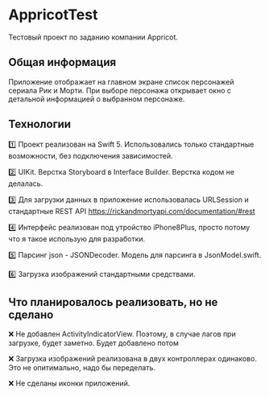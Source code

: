 # AppricotTest

Тестовый проект по заданию компании Appricot.


## Общая информация
Приложение отображает на главном экране список персонажей сериала Рик и Морти. При выборе персонажа открывает 
окно с детальной информацией о выбранном персонаже.


## Технологии

:one: Проект реализован на Swift 5. Использовались только стандартные возможности, без подключения зависимостей.

:two: UIKit. Верстка Storyboard в Interface Builder. Верстка кодом не делалась. 

:three: Для загрузки данных в приложение использовалась URLSession и стандартные REST API https://rickandmortyapi.com/documentation/#rest

:four: Интерфейс реализован под утройство iPhone8Plus, просто потому что я такое использую для разработки.

:five: Парсинг json - JSONDecoder. Модель для парсинга в JsonModel.swift.

:six: Загрузка изображений стандартными средствами. 


## Что планировалось реализовать, но не сделано 
:x: Не добавлен ActivityIndicatorView. Поэтому, в случае лагов при загрузке, будет заметно. Будет добавлено потом

:x: Загрузка изображений реализована в двух контроллерах одинаково. Это не опитимально, надо бы переделать.

:x: Не сделаны иконки приложений.

